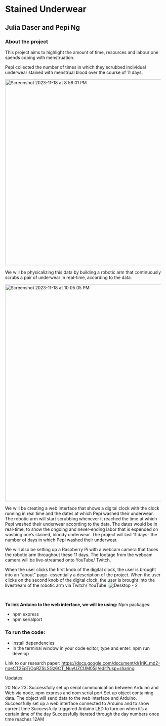 # Stained Underwear
## Julia Daser and Pepi Ng

### About the project

This project aims to highlight the amount of time, resources and labour one spends coping with menstruation.

Pepi collected the number of times in which they scrubbed individual underwear stained with menstrual blood over the course of 11 days.

<img width="600px" alt="Screenshot 2023-11-18 at 8 56 01 PM" src="https://github.com/juliadaser/StainedUnderwear/assets/73170145/22bc6cb8-ad5f-41a4-b6df-617c0bb21348">

We will be physicalizing this data by building a robotic arm that continuously scrubs a pair of underwear in real-time, according to the data.

<img width="700px" alt="Screenshot 2023-11-18 at 10 05 05 PM" src="https://github.com/juliadaser/StainedUnderwear/assets/73170145/f4e4b9a3-f78e-46ea-ac51-a0307152fbc8">

We will be creating a web interface that shows a digital clock with the clock running in real time and the dates at which Pepi washed their underwear. The robotic arm will start scrubbing whenever it reached the time at which Pepi washed their underwear according to the data. The dates would be in real-time, to show the ongoing and never-ending labor that is expended on washing one’s stained, bloody underwear. The project will last 11 days- the number of days in which Pepi washed their underwear.

We will also be setting up a Raspberry Pi with a webcam camera that faces the robotic arm throughout these 11 days. The footage from the webcam camera will be live-streamed onto YouTube/ Twitch.

When the user clicks the first knob of the digital clock, the user is brought into an “about” page- essentially a description of the project. When the user clicks on the second knob of the digital clock, the user is brought into the livestream of the robotic arm via Twitch/ YouTube.
![Desktop - 2](https://github.com/juliadaser/StainedUnderwear/assets/73170145/455a9e08-8748-4822-b436-4d2e94ff7604)

<br>

**To link Arduino to the web interface, we will be using:**
Npm packages:

- npm express
- npm serialport

### To run the code:
- install dependencies
- In the terminal window in your code editor, type and enter: npm run develop


Link to our research paper: https://docs.google.com/document/d/1riK_md2-noeCT2EpTjOqRZSLSGz6CT_NuyUZCUM05jI/edit?usp=sharing

Updates:

20 Nov 23:
Successfully set up serial communication between Arduino and Web via node, npm express and nom serial port
Set up object containing data. The object will send data to the web interface and Arduino.
Successfully set up a web interface connected to Arduino and to show current time
Successfully triggered Arduino LED to turn on when it’s a certain time of the day
Successfully iterated through the day numbers once time reaches 12AM
